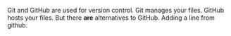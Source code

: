 Git and GitHub are used for version control.
Git manages your files.
GitHub hosts your files.
But there **are** alternatives to GitHub.
Adding a line from github.
